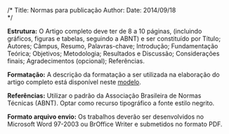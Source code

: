 /*
Title: Normas para publicação
Author: 
Date: 2014/09/18	
*/

**Estrutura:** O Artigo completo deve ter de 8 a 10 páginas, (incluindo gráficos, figuras e tabelas, seguindo a ABNT) e ser constituído por Título; Autores; Câmpus, Resumo, Palavras-chave; Introdução; Fundamentação Teórica; Objetivos; Metodologia; Resultados e Discussão; Considerações finais; Agradecimentos (opcional); Referências.

**Formatação:** A descrição da formatação a ser utilizada na elaboração do artigo completo está disponível neste [modelo](http://sistemas.ifms.edu.br/semanadetecnologia/semanadetecnologia_2014/arquivos/Modelo_Arquivo_Padrao_Artigo_Semict_2014.doc).

**Referências:** Utilizar o padrão da Associação Brasileira de Normas Técnicas (ABNT). Optar como recurso tipográfico a fonte estilo negrito.

**Formato arquivo envio:** Os trabalhos deverão ser desenvolvidos no Microsoft Word 97-2003 ou BrOffice Writer e submetidos no formato PDF.